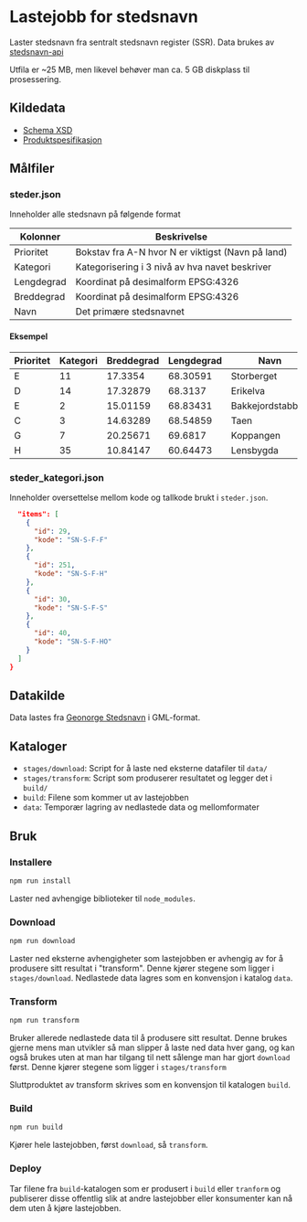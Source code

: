 # Lastejobb for stedsnavn

Laster stedsnavn fra sentralt stedsnavn register (SSR). Data brukes av [stedsnavn-api](https://github.com/Artsdatabanken/stedsnavn-api)

Utfila er ~25 MB, men likevel behøver man ca. 5 GB diskplass til prosessering.

## Kildedata

- [Schema XSD](https://register.geonorge.no/register/versjoner/produktspesifikasjoner/kartverket/stedsnavn-for-vanlig-bruk)
- [Produktspesifikasjon](https://register.geonorge.no/data/documents/Produktspesifikasjoner_Stedsnavn_v2_produktspesifikasjon-kartverket-stedsnavn-5_0_.pdf)

## Målfiler

### steder.json

Inneholder alle stedsnavn på følgende format

| Kolonner   | Beskrivelse                                       |
| ---------- | ------------------------------------------------- |
| Prioritet  | Bokstav fra A-N hvor N er viktigst (Navn på land) |
| Kategori   | Kategorisering i 3 nivå av hva navet beskriver    |
| Lengdegrad | Koordinat på desimalform EPSG:4326                |
| Breddegrad | Koordinat på desimalform EPSG:4326                |
| Navn       | Det primære stedsnavnet                           |

#### Eksempel

| Prioritet | Kategori | Breddegrad | Lengdegrad | Navn             |
| --------- | -------- | ---------- | ---------- | ---------------- |
| E         | 11       | 17.3354    | 68.30591   | Storberget       |
| D         | 14       | 17.32879   | 68.3137    | Erikelva         |
| E         | 2        | 15.01159   | 68.83431   | Bakkejordstabben |
| C         | 3        | 14.63289   | 68.54859   | Taen             |
| G         | 7        | 20.25671   | 69.6817    | Koppangen        |
| H         | 35       | 10.84147   | 60.64473   | Lensbygda        |

### steder_kategori.json

Inneholder oversettelse mellom kode og tallkode brukt i `steder.json`.

```json
  "items": [
    {
      "id": 29,
      "kode": "SN-S-F-F"
    },
    {
      "id": 251,
      "kode": "SN-S-F-H"
    },
    {
      "id": 30,
      "kode": "SN-S-F-S"
    },
    {
      "id": 40,
      "kode": "SN-S-F-HO"
    }
  ]
}
```

## Datakilde

Data lastes fra [Geonorge Stedsnavn](https://kartkatalog.geonorge.no/metadata/kartverket/stedsnavn/30caed2f-454e-44be-b5cc-26bb5c0110ca) i GML-format.

## Kataloger

- `stages/download`: Script for å laste ned eksterne datafiler til `data/`
- `stages/transform`: Script som produserer resultatet og legger det i `build/`
- `build`: Filene som kommer ut av lastejobben
- `data`: Temporær lagring av nedlastede data og mellomformater

## Bruk

### Installere

```bash
npm run install
```

Laster ned avhengige biblioteker til `node_modules`.

### Download

```bash
npm run download
```

Laster ned eksterne avhengigheter som lastejobben er avhengig av for å produsere sitt resultat i "transform". Denne kjører stegene som ligger i `stages/download`. Nedlastede data lagres som en konvensjon i katalog `data`.

### Transform

```bash
npm run transform
```

Bruker allerede nedlastede data til å produsere sitt resultat. Denne brukes gjerne mens man utvikler så man slipper å laste ned data hver gang, og kan også brukes uten at man har tilgang til nett sålenge man har gjort `download` først. Denne kjører stegene som ligger i `stages/transform`

Sluttproduktet av transform skrives som en konvensjon til katalogen `build`.

### Build

```bash
npm run build
```

Kjører hele lastejobben, først `download`, så `transform`.

### Deploy

Tar filene fra `build`-katalogen som er produsert i `build` eller `tranform` og publiserer disse offentlig slik at andre lastejobber eller konsumenter kan nå dem uten å kjøre lastejobben.
